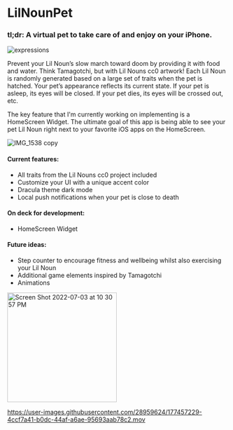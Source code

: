 # LilNounPet

### tl;dr: A virtual pet to take care of and enjoy on your iPhone. 

![expressions](https://user-images.githubusercontent.com/28959624/177456960-75afeba2-b428-4299-ae1d-979b62e8e950.png)

Prevent your Lil Noun’s slow march toward doom by providing it with food and water. Think Tamagotchi, but with Lil Nouns cc0 artwork! Each Lil Noun is randomly generated based on a large set of traits when the pet is hatched. Your pet’s appearance reflects its current state. If your pet is asleep, its eyes will be closed. If your pet dies, its eyes will be crossed out, etc.

The key feature that I'm currently working on implementing is a HomeScreen Widget. The ultimate goal of this app is being able to see your pet Lil Noun right next to your favorite iOS apps on the HomeScreen. 

![IMG_1538 copy](https://user-images.githubusercontent.com/28959624/178801452-431caa61-d3a2-4885-bb34-06b6096f6e7c.PNG)


#### Current features:
* All traits from the Lil Nouns cc0 project included
* Customize your UI with a unique accent color
* Dracula theme dark mode
* Local push notifications when your pet is close to death

#### On deck for development:
* HomeScreen Widget

#### Future ideas:
* Step counter to encourage fitness and wellbeing whilst also exercising your Lil Noun
* Additional game elements inspired by Tamagotchi
* Animations


<img width="250" alt="Screen Shot 2022-07-03 at 10 30 57 PM" src="https://user-images.githubusercontent.com/28959624/178802929-792b54be-d04a-4533-874b-88c54ed92195.png">


https://user-images.githubusercontent.com/28959624/177457229-4ccf7a41-b0dc-44af-a6ae-95693aab78c2.mov





